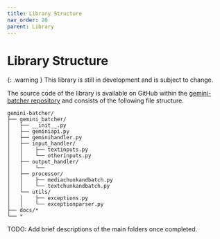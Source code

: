 ```yaml
---
title: Library Structure
nav_order: 20
parent: Library
---
```


# Library Structure

{: .warning } This library is still in development and is subject to change.

The source code of the library is available on GitHub within the [gemini-batcher repository](https://github.com/phil-daniel/gemini-batcher/tree/main/gemini_batcher) and consists of the following file structure.

```
gemini-batcher/
├── gemini_batcher/
│   ├── __init__.py
│   ├── geminiapi.py
│   ├── geminihandler.py
│   ├── input_handler/
│   │    ├── textinputs.py
│   │    └── otherinputs.py
│   ├── output_handler/
│   │    └── 
│   ├── processor/
│   │    ├── mediachunkandbatch.py
│   │    └── textchunkandbatch.py
│   └── utils/
│   │    ├── exceptions.py
│   │    └── exceptionparser.py
├── docs/*
└── *
```

TODO: Add brief descriptions of the main folders once completed.